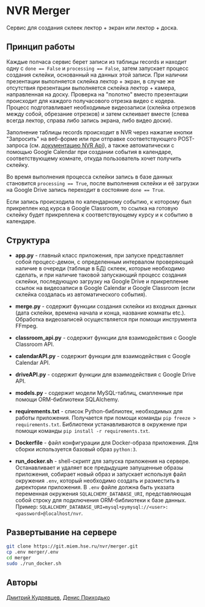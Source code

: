 # NVR Merger 

Сервис для создания склеек лектор + экран или лектор + доска.

## Принцип работы

Каждые полчаса сервис берет записи из таблицы records и 
находит одну с `done == False` и `processing == False`, затем 
запускает процесс создания склейки, основанный на данных этой записи. 
При наличии презентации выполняется склейка лектор + экран, в случае же 
отсутствия презентации выполняется склейка лектор + камера, направленная 
на доску. Проверка на "полотно" вместо презентации происходит для каждого 
получасового отрезка видео с кодера. Процесс подготавливает необходимые 
видеозаписи (склейка отрезков между собой, обрезание отрезков) и затем 
склеивает вместе (слева всегда лектор, справа либо запись экрана, 
либо видео доски). 

Заполнение таблицы records происходит в NVR через 
нажатие кнопки "Запросить" на веб-форме или при отправке соответствующего 
POST-запроса (см. [документацию NVR Api](https://nvr.miem.hse.ru/manage-api)),
а также автоматически с помощью Google Calendar при создании события 
в календаре, соответствующему комнате, откуда пользователь хочет получить
склейку.

Во время выполнения процесса склейки запись в базе данных становится
`processing == True`, после выполнения склейки и её загрузки на Google Drive
запись переходит в состояние `done == True`.

Если запись происходила по календарному событию, к которому был прикреплен
код курса в Google Classroom, то ссылка на готовую склейку будет прикреплена к 
соответствующему курсу и к событию в календаре.

## Структура 

* **app.py** - главный класс приложения, при запуске представляет собой 
процесс-демон, c определенным интервалом проверяющий наличие в очереди 
(таблице в БД) склеек, которые необходимо сделать, и при наличие таковой 
запускающий процесс создания склейки, последующую загрузку на Google Drive
и прикрепление ссылок на видеозаписи в Google Calendar и Google Classroom
(если склейка создалась из автоматического события).

* **merge.py** - содержит функции создания склейки из входных данных
(дата склейки, времена начала и конца, название комнаты etc.). Обработка
видеозаписей осуществляется при помощи инструмента FFmpeg.

* **classroom_api.py** - содержит  функции для взаимодействия с Google Classroom API.

* **calendarAPI.py** - содержит функции для взаимодействия с Google Calendar API.

* **driveAPI.py** - содержит функции для взаимодействия с Google Drive API.

* **models.py** - содержит модели MySQL-таблиц, смапленные при помощи 
ORM-библиотеки SQLAlchemy.

* **requirements.txt** - список Python-библиотек, необходимых для работы 
приложения. Получается при помощи команды `pip freeze > requirements.txt`. 
Библиотеки устанавливаются в окружение при помощи команды 
`pip install -r requirements.txt`. 

* **Dockerfile** - файл конфигурации для Docker-образа приложения. 
Для сборки используется базовый образ `python:3`.

* **run_docker.sh** - shell-скрипт для запуска приложения на сервере. 
Останавливает и удаляет все предыдущие запущенные образы приложения, 
собирает новый образ и запускает используя файл окружения `.env`, который 
необходимо создать и разместить в директории приложения. В `.env` файле 
должна быть указата переменная окружения `SQLALCHEMY_DATABASE_URI`, 
представляющая собой строку для подключения ORM-библиотеки к базе данных. 
Пример: `SQLALCHEMY_DATABASE_URI=mysql+pymysql://<user>:<password>@localhost/nvr`.

## Развертывание на сервере

```bash
git clone https://git.miem.hse.ru/nvr/merger.git
cp .env merger/.env
cd merger
sudo ./run_docker.sh
```

## Авторы

[Дмитрий Кудрявцев](https://github.com/kuderr),
[Денис Приходько](https://github.com/Burnouttt) 
